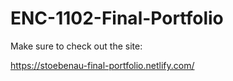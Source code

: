 # ENC-1102-Final-Portfolio

Make sure to check out the site:

https://stoebenau-final-portfolio.netlify.com/
